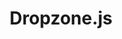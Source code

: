 ---
blog: http://cantangosolutions.com/blog/Easy-File-Upload-Using-DropzoneJS-AngularJs-And-Spring
git: https://github.com/enyo/dropzone
logohandle: dropzonejs
sort: dropzonejs
title: Dropzone.js
website: https://www.dropzonejs.com/
---